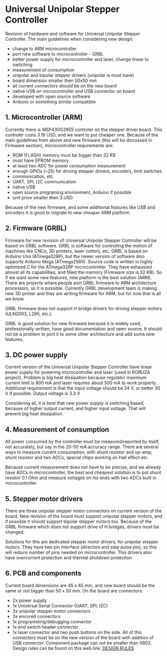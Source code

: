 # Universal Unipolar Stepper Controller

Revision of hardware and software for Universal Unipolar Stepper Controller. The main guidelines when considering new design:
- change to ARM microcontroller
- port new software to microcontroller - GRBL
- better power supply for microcontroller and laser, change linear to switching
- measurement of consumption 
- unipolar and bipolar stepper drivers (unipolar is must have)
- board dimension smaller then 50x50 mm 
- all current connectors should be on the new board
- native USB on microcontroller and USB connector on board
- developed with open source software
- Arduino or something similar compatible

## 1. Microcontroller (ARM)
Currently there is MSP430G2955 controler on the stepper driver board. This controler costs 3.19 USD, and we want to put cheaper one. Because of the main guidelines from above and new firmware (this will be discussed in Firmware section), microcontroller requirements are:
-  ROM (FLASH) memory must be bigger than 32 KB
-  must have EPROM memory
- at least two ADC for power consumption measurement
- enough GPIOs (~25) for driving stepper drivers, encoders, limit switches 
- communication, etc. 
- UART, SPI, I2C communication
- native USB 
- open source programing environment, Arduino if possible
- unit price smaller then 3 USD

Because of the new firmware, and some additional features like USB and encoders it is good to migrate to new cheaper ARM platform.

## 2. Firmware (GRBL)

Firmware for new revision of Universal Unipolar Stepper Controller will be based on GRBL software. GRBL is software for controlling the motion of machines like CNCs, 3D printers, laser cutters, etc. GRBL is based on Arduino Uno (ATmega328P), but the newer version of software also supports Arduino Mega (ATmega2560). Source code is written in highly optimized C for the ATmega328P microcontroller. They have exhausted almost all its capabilities, and filled the memory (Firmware size is 32 KB). So if we want some new features, new platform is the best solution (ARM). There are projects where people port GRBL firmware to ARM architecture processors, so it is possible. Currently GRBL development team is making new 3D printer and they are writing firmware for ARM, but for now that is all we know. 

GRBL firmware does not support H bridge drivers for driving stepper motors (ULN2003, L295, etc.).

GRBL is good solution for new firmware because it is widely used, professionally written, have good documentation and open source. It should not be a problem to port it to some other architecture and add some new features.

## 3. DC power supply

Current version of the Universal Unipolar Stepper Controller have linear power supply for powering microcontroller and laser (used in KORUZA project). Problem is big heat dissipation because regulator maximum current limit is 800 mA and laser requires about 500 mA to work properly. Additional requirement is that the input voltage should be 24 V, or better 30 V if possible. Output voltage is 3.3 V

Considering all, it is best that new power supply is switching based, because of higher output current, and higher input voltage. That will prevent big heat dissipation.

## 4. Measurement of consumption
All power consumed by the controller must be measured/reported by itself, not accurately, but say in the 20-50 mA accuracy range. There are several ways to measure current consumption, with shunt resistor and op-amp, shunt resistor and two ADCs, special chips working on Hall effect etc.

Because current measurement does not have to be precise, and we already have ADCs in microcontroller, the best and cheapest solution is to put shunt resistor 0.1 Ohm and measure voltages on his ends with two ADCs built in microcontroller. 

## 5. Stepper motor drivers
There are three unipolar stepper motor connectors on current version of the board. New revision of the board must support unipolar stepper motors, and if possible it should support bipolar stepper motors too. Because of the GRBL firmware which does not support drive of H bridges, drivers must be changed. 

Solutions for this are dedicated stepper motor drivers, for unipolar stepper motors. They have two pin interface (direction and step pulse pin), so this will reduce number of pins needed on microcontroller. This drivers also have overcurrent protection and thermal shutdown protection

## 6. PCB and components
Current board dimensions are 45 x 45 mm, and new board should be the same or not bigger than 50 x 50 mm. On the board are connectors:
- 2x power supply
- 1x Universal Serial Connector (UART, SPI, I2C)
- 3x unipolar stepper motor connectors
- 3x encored connectors
- 1x programming/debugging connector
- 1x end switch header connector
- 1x laser connector
and two push buttons on the side. All of this connectors must be on the new version of the board with addition of USB connector. Component package can not be smaller than 0603.
Design rules can be found on this web link: [DESIGN RULES](http://dirtypcbs.com/about.php) 







